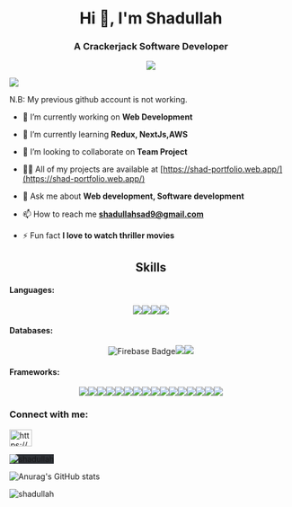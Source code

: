 <h1 align="center">Hi 👋, I'm Shadullah</h1>
<h3 align="center">A Crackerjack Software Developer</h3>

<p align="center"><img src='https://media3.giphy.com/media/S13KR45aV7l5kJuenU/giphy.gif?cid=ecf05e47jjfa11tt5jazwi4ivhlu766v78giyhophpli6fbo&ep=v1_gifs_search&rid=giphy.gif&ct=g'/></p>

![](https://komarev.com/ghpvc/?username=shadullah&style=flat-square)

N.B: My previous github account is not working.

- 🔭 I’m currently working on **Web Development**

- 🌱 I’m currently learning **Redux, NextJs,AWS**

- 👯 I’m looking to collaborate on **Team Project**

- 👨‍💻 All of my projects are available at [https://shad-portfolio.web.app/](https://shad-portfolio.web.app/)

- 💬 Ask me about **Web development, Software development**

- 📫 How to reach me **shadullahsad9@gmail.com**

- ⚡ Fun fact **I love to watch thriller movies**

<h2 align="center">Skills</h2>
<h4>Languages: </h4>
<p align="center"><img src="https://img.shields.io/badge/c-%2300599C.svg?style=for-the-badge&logo=c&logoColor=white"><img src="https://img.shields.io/badge/c++-%2300599C.svg?style=for-the-badge&logo=c%2B%2B&logoColor=white"><img src="https://img.shields.io/badge/javascript-%23323330.svg?style=for-the-badge&logo=javascript&logoColor=%23F7DF1E" /><img src="https://img.shields.io/badge/python-3670A0?style=for-the-badge&logo=python&logoColor=ffdd54" /></p>
<h4>Databases: </h4>
<p align="center"><img src="https://img.shields.io/badge/Firebase-039BE5?style=for-the-badge&logo=Firebase&logoColor=white" alt="Firebase Badge"><img src="https://img.shields.io/badge/MongoDB-%234ea94b.svg?style=for-the-badge&logo=mongodb&logoColor=white"><img src="https://img.shields.io/badge/mysql-%2300f.svg?style=for-the-badge&logo=mysql&logoColor=white"></p>
<h4>Frameworks: </h4>
<p align="center"><img src="https://img.shields.io/badge/bootstrap-%238511FA.svg?style=for-the-badge&logo=bootstrap&logoColor=white"><img src="https://img.shields.io/badge/chart.js-F5788D.svg?style=for-the-badge&logo=chart.js&logoColor=white"><img src="https://img.shields.io/badge/daisyui-5A0EF8?style=for-the-badge&logo=daisyui&logoColor=white"><img src="https://img.shields.io/badge/django-%23092E20.svg?style=for-the-badge&logo=django&logoColor=white"><img src="https://img.shields.io/badge/Electron-191970?style=for-the-badge&logo=Electron&logoColor=white" /><img src="https://img.shields.io/badge/express.js-%23404d59.svg?style=for-the-badge&logo=express&logoColor=%2361DAFB" /><img src="https://img.shields.io/badge/MUI-%230081CB.svg?style=for-the-badge&logo=mui&logoColor=white" /><img src="https://img.shields.io/badge/JWT-black?style=for-the-badge&logo=JSON%20web%20tokens" /><img src="https://img.shields.io/badge/Next-black?style=for-the-badge&logo=next.js&logoColor=white" /><img src="https://img.shields.io/badge/node.js-6DA55F?style=for-the-badge&logo=node.js&logoColor=white" /><img src="https://img.shields.io/badge/react-%2320232a.svg?style=for-the-badge&logo=react&logoColor=%2361DAFB" /><img src="https://img.shields.io/badge/-React%20Query-FF4154?style=for-the-badge&logo=react%20query&logoColor=white" /><img src="https://img.shields.io/badge/React_Router-CA4245?style=for-the-badge&logo=react-router&logoColor=white" /><img src="https://img.shields.io/badge/React%20Hook%20Form-%23EC5990.svg?style=for-the-badge&logo=reacthookform&logoColor=white" /><img src="https://img.shields.io/badge/redux-%23593d88.svg?style=for-the-badge&logo=redux&logoColor=white" /><img src="https://img.shields.io/badge/tailwindcss-%2338B2AC.svg?style=for-the-badge&logo=tailwind-css&logoColor=white" /></p>

<h3 align="left">Connect with me:</h3>
<p align="left">
<a href="https://linkedin.com/in/https://www.linkedin.com/in/shadullahsakib/" target="blank"><img align="center" src="https://raw.githubusercontent.com/rahuldkjain/github-profile-readme-generator/master/src/images/icons/Social/linked-in-alt.svg" alt="https://www.linkedin.com/in/shadullahsakib/" height="30" width="40" /></a>
</p>

<p><img align="center" style="background-color:#2e3136" src="https://github-readme-stats.vercel.app/api/top-langs?username=shadullah&show_icons=true&locale=en&layout=compact&theme=radical" alt="shadullah" /></p>

![Anurag's GitHub stats](https://github-readme-stats.vercel.app/api?username=shadullah&show_icons=true&theme=radical)

<p><img align="center" src="https://github-readme-streak-stats.herokuapp.com/?user=shadullah&theme=radical" alt="shadullah" /></p>

